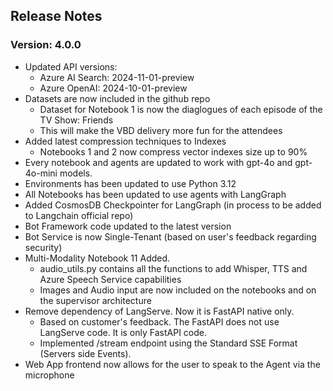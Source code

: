 ## Release Notes
### Version: 4.0.0

- Updated API versions:
  - Azure AI Search: 2024-11-01-preview
  - Azure OpenAI: 2024-10-01-preview
- Datasets are now included in the github repo
  - Dataset for Notebook 1 is now the diaglogues of each episode of the TV Show: Friends
  - This will make the VBD delivery more fun for the attendees
- Added latest compression techniques to Indexes
  - Notebooks 1 and 2 now compress vector indexes size up to 90%
- Every notebook and agents are updated to work with gpt-4o and gpt-4o-mini models.
- Environments has been updated to use Python 3.12
- All Notebooks has been updated to use agents with LangGraph
- Added CosmosDB Checkpointer for LangGraph (in process to be added to Langchain official repo)
- Bot Framework code updated to the latest version
- Bot Service is now Single-Tenant (based on user's feedback regarding security)
- Multi-Modality Notebook 11 Added. 
  - audio_utils.py contains all the functions to add Whisper, TTS and Azure Speech Service capabilities
  - Images and Audio input are now included on the notebooks and on the supervisor architecture
- Remove dependency of LangServe. Now it is FastAPI native only.
  - Based on customer's feedback. The FastAPI does not use LangServe code. It is only FastAPI code.
  - Implemented /stream endpoint using the Standard SSE Format (Servers side Events).
- Web App frontend now allows for the user to speak to the Agent via the microphone
  
